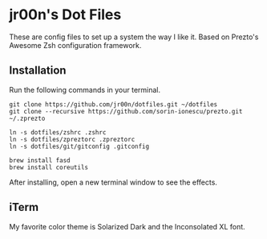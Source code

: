 # jr00n's Dot Files
These are config files to set up a system the way I like it. Based on Prezto's Awesome Zsh configuration framework.

## Installation
Run the following commands in your terminal.

```terminal
git clone https://github.com/jr00n/dotfiles.git ~/dotfiles
git clone --recursive https://github.com/sorin-ionescu/prezto.git ~/.zprezto

ln -s dotfiles/zshrc .zshrc
ln -s dotfiles/zpreztorc .zpreztorc
ln -s dotfiles/git/gitconfig .gitconfig

brew install fasd
brew install coreutils
```
After installing, open a new terminal window to see the effects.

## iTerm
My favorite color theme is Solarized Dark and the Inconsolated XL font.
